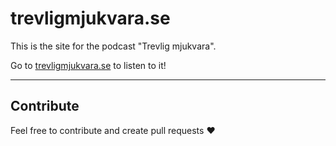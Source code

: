 # trevligmjukvara.se

This is the site for the podcast "Trevlig mjukvara". 

Go to [trevligmjukvara.se](https://trevligmjukvara.se) to listen to it!

---

## Contribute

Feel free to contribute and create pull requests :heart:

